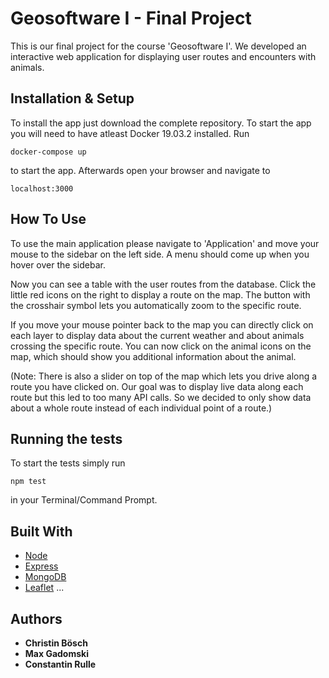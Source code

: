 # Geosoftware I - Final Project

This is our final project for the course 'Geosoftware I'. We developed an interactive web application for displaying user routes and encounters with animals. 

## Installation & Setup

To install the app just download the complete repository. To start the app you will need to have atleast Docker 19.03.2 installed. Run 
```
docker-compose up
```
to start the app. Afterwards open your browser and navigate to
```
localhost:3000
```
## How To Use
To use the main application please navigate to 'Application' and move your mouse to the sidebar on the left side. A menu should come up when you hover over the sidebar. 

Now you can see a table with the user routes from the database. Click the little red icons on the right to display a route on the map. The button with the crosshair symbol lets you automatically zoom to the specific route. 

If you move your mouse pointer back to the map you can directly click on each layer to display data about the current weather and about animals crossing the specific route. You can now click on the animal icons on the map, which should show you additional information about the animal.

(Note: There is also a slider on top of the map which lets you drive along a route you have clicked on. Our goal was to display live data along each route but this led to too many API calls. So we decided to only show data about a whole route instead of each individual point of a route.)

## Running the tests

To start the tests simply run
```
npm test
```
in your Terminal/Command Prompt.

## Built With

* [Node](https://nodejs.org/en/)
* [Express](https://expressjs.com/de/) 
* [MongoDB](https://www.mongodb.com)
* [Leaflet](https://leafletjs.com)
...

## Authors

* **Christin Bösch** 
* **Max Gadomski**
* **Constantin Rulle** 


